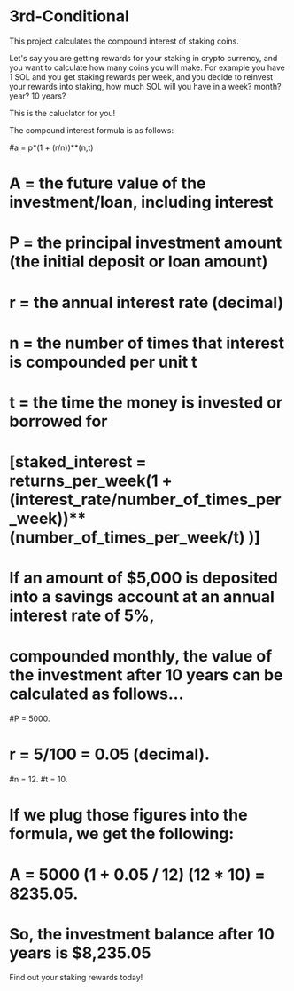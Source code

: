 # 3rd-Conditional
This project calculates the compound interest of staking coins.

Let's say you are getting rewards for your staking in crypto currency, and you want to calculate how many coins you will make.
For example you have 1 SOL and you get staking rewards per week, and you decide to reinvest your rewards into staking, how much SOL will you have in a week? month? year?
10 years?

This is the caluclator for you!

The compound interest formula is as follows:

#a = p*(1 + (r/n))**(n,t)

# A = the future value of the investment/loan, including interest
# P = the principal investment amount (the initial deposit or loan amount)
# r = the annual interest rate (decimal)
# n = the number of times that interest is compounded per unit t
# t = the time the money is invested or borrowed for
# [staked_interest = returns_per_week(1 + (interest_rate/number_of_times_per_week))**(number_of_times_per_week/t) )]
# If an amount of $5,000 is deposited into a savings account at an annual interest rate of 5%,
# compounded monthly, the value of the investment after 10 years can be calculated as follows...
#P = 5000.
# r = 5/100 = 0.05 (decimal).
#n = 12.
#t = 10.
# If we plug those figures into the formula, we get the following:
# A = 5000 (1 + 0.05 / 12) (12 * 10) = 8235.05.
# So, the investment balance after 10 years is $8,235.05

Find out your staking rewards today!
